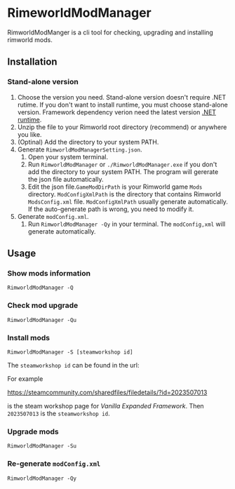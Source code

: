 # RimeworldModManager

RimworldModManger is a cli tool for checking, upgrading and installing rimworld mods.

## Installation

### Stand-alone version

1. Choose the version you need. Stand-alone version doesn't require .NET rutime. If you don't want to install runtime, you must choose stand-alone version. Framework dependency verion need the latest version [.NET runtime](https://dotnet.microsoft.com/download).
2. Unzip the file to your Rimworld root directory (recommend) or anywhere you like.
3. (Optinal) Add the directory to your system PATH.
4. Generate `RimworldModManagerSetting.json`.
   1. Open your system terminal.
   2. Run `RimworldModManager` or `./RimworldModManager.exe` if you don't add the directory to your system PATH. The program will gererate the json file automatically.
   3. Edit the json file.`GameModDirPath` is your Rimworld game `Mods` directory. `ModConfigXmlPath` is the directory that contains Rimworld `ModsConfig.xml` file. `ModConfigXmlPath` usually generate automatically. If the auto-generate path is wrong, you need to modify it.
5. Generate `modConfig.xml`.
   1. Run `RimworldModManager -Qy` in your terminal. The `modConfig,xml` will generate automatically.

## Usage

### Show mods information

```
RimworldModManager -Q
```

### Check mod upgrade

```
RimworldModManager -Qu
```

### Install mods

```
RimworldModManager -S [steamworkshop id]
```

The `steamworkshop id` can be found in the url:

For example

https://steamcommunity.com/sharedfiles/filedetails/?id=2023507013

is the steam workshop page for _Vanilla Expanded Framework_. Then `2023507013` is the `steamworkshop id`.

### Upgrade mods

```
RimworldModManager -Su
```

### Re-generate `modConfig.xml`

```
RimworldModManager -Qy
```
